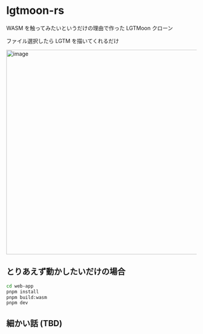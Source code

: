 # lgtmoon-rs

WASM を触ってみたいというだけの理由で作った LGTMoon クローン

ファイル選択したら LGTM を描いてくれるだけ

<img width="541" alt="image" src="https://github.com/user-attachments/assets/65fc9015-8012-45bf-8143-79f552283d30" />

## とりあえず動かしたいだけの場合

```bash
cd web-app
pnpm install
pnpm build:wasm
pnpm dev
```

## 細かい話 (TBD)
